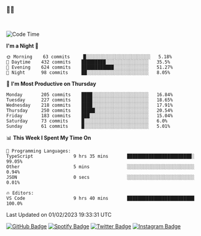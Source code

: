 ### 🤙🍺

<!-- <a href="https://github-readme-stats.vercel.app/api?username=hzak2xx&count_private=true&show_icons=true&theme=dracula">
  <img align="center" src="https://github-readme-stats.vercel.app/api?username=hzak2xx&count_private=true&show_icons=true&theme=dracula" />
</a>
</br> -->
</br>

<!--START_SECTION:waka-->
![Code Time](http://img.shields.io/badge/Code%20Time-2%2C146%20hrs%2035%20mins-blue)

**I'm a Night 🦉** 

```text
🌞 Morning    63 commits     █░░░░░░░░░░░░░░░░░░░░░░░░   5.18% 
🌆 Daytime    432 commits    █████████░░░░░░░░░░░░░░░░   35.5% 
🌃 Evening    624 commits    ████████████░░░░░░░░░░░░░   51.27% 
🌙 Night      98 commits     ██░░░░░░░░░░░░░░░░░░░░░░░   8.05%

```
📅 **I'm Most Productive on Thursday** 

```text
Monday       205 commits    ████░░░░░░░░░░░░░░░░░░░░░   16.84% 
Tuesday      227 commits    ████░░░░░░░░░░░░░░░░░░░░░   18.65% 
Wednesday    218 commits    ████░░░░░░░░░░░░░░░░░░░░░   17.91% 
Thursday     250 commits    █████░░░░░░░░░░░░░░░░░░░░   20.54% 
Friday       183 commits    ███░░░░░░░░░░░░░░░░░░░░░░   15.04% 
Saturday     73 commits     █░░░░░░░░░░░░░░░░░░░░░░░░   6.0% 
Sunday       61 commits     █░░░░░░░░░░░░░░░░░░░░░░░░   5.01%

```


📊 **This Week I Spent My Time On** 

```text
💬 Programming Languages: 
TypeScript               9 hrs 35 mins       ████████████████████████░   99.05% 
Other                    5 mins              ░░░░░░░░░░░░░░░░░░░░░░░░░   0.94% 
JSON                     0 secs              ░░░░░░░░░░░░░░░░░░░░░░░░░   0.01%

🔥 Editors: 
VS Code                  9 hrs 40 mins       █████████████████████████   100.0%

```


 Last Updated on 01/02/2023 19:33:31 UTC
<!--END_SECTION:waka-->

[![GitHub Badge](https://img.shields.io/badge/GitHub-100000?style=for-the-badge&logo=github&logoColor=white)](https://github.com/hzak2xx)
[![Spotify Badge](https://img.shields.io/badge/Spotify-1ED760?&style=for-the-badge&logo=spotify&logoColor=white)](https://open.spotify.com/user/uf90s6sbbh75a1mt44clkhkvf)
[![Twitter Badge](https://img.shields.io/badge/Twitter-1DA1F2?style=for-the-badge&logo=twitter&logoColor=white)](https://twitter.com/hzak2xx)
[![Instagram Badge](https://img.shields.io/badge/Instagram-E4405F?style=for-the-badge&logo=instagram&logoColor=white)](https://www.instagram.com/hzak2xx/)
